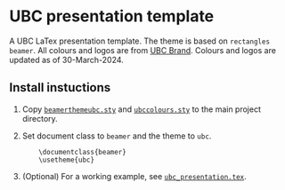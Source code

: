 # UBC presentation template

 A UBC LaTex presentation template. The theme is based on `rectangles beamer`. All colours and logos are from [UBC Brand](https://brand.ubc.ca/guidelines/downloads/). Colours and logos are updated as of 30-March-2024.

 ## Install instuctions

1. Copy [`beamerthemeubc.sty`](/beamerthemeubc.sty) and [`ubccolours.sty`](/ubccolours.sty) to the main project directory.

2. Set document class to `beamer` and the theme to `ubc`.

    ```{=latex}
        \documentclass{beamer}
        \usetheme{ubc}
    ```

3. (Optional) For a working example, see [`ubc_presentation.tex`](/ubc_presentation.tex).

